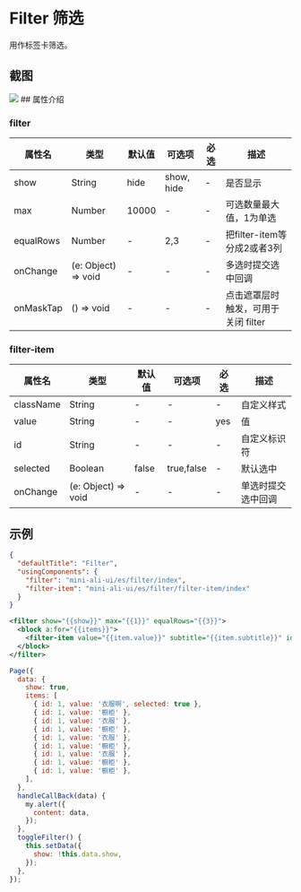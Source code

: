 # Filter 筛选

用作标签卡筛选。

## 截图
<img src="https://gw.alipayobjects.com/mdn/rms_ce4c6f/afts/img/A*QVA0RZfaWkAAAAAAAAAAAABkARQnAQ"/>
## 属性介绍

### filter

| 属性名 | 类型 | 默认值 | 可选项 | 必选 | 描述 |
| ---- | ---- | ---- | ---- | ---- |---- |
| show | String | hide | show, hide | - | 是否显示 |
| max |  Number | 10000 | - | - | 可选数量最大值，1为单选 |
| equalRows |  Number | - | 2,3 | - | 把filter-item等分成2或者3列 |
| onChange | (e: Object) => void |- | - | - | 多选时提交选中回调 |
| onMaskTap | () => void | -| - | - | 点击遮罩层时触发，可用于关闭 filter |

### filter-item

| 属性名 | 类型 | 默认值 | 可选项 |必选 | 描述 |
| ---- | ---- | ---- | ---- | ---- | ---- |
| className | String | - | - | - | 自定义样式 |
| value | String | - | - | yes | 值 |
| id | String | - | - | - | 自定义标识符 |
| selected | Boolean | false | true,false | - | 默认选中 |
| onChange | (e: Object) => void | - | - | - | 单选时提交选中回调 |

## 示例

```json
{
  "defaultTitle": "Filter",
  "usingComponents": {
    "filter": "mini-ali-ui/es/filter/index",
    "filter-item": "mini-ali-ui/es/filter/filter-item/index"
  }
}
```

```xml
<filter show="{{show}}" max="{{1}}" equalRows="{{3}}">
  <block a:for="{{items}}">
    <filter-item value="{{item.value}}" subtitle="{{item.subtitle}}" id="{{item.id}}" onChange="handleCallBack" selected="{{item.selected}}" key="filter-item-{{key}}" />
  </block>
</filter>

```

```javascript
Page({
  data: {
    show: true,
    items: [
      { id: 1, value: '衣服啊', selected: true },
      { id: 1, value: '橱柜' },
      { id: 1, value: '衣服' },
      { id: 1, value: '橱柜' },
      { id: 1, value: '衣服' },
      { id: 1, value: '橱柜' },
      { id: 1, value: '衣服' },
      { id: 1, value: '橱柜' },
      { id: 1, value: '橱柜' },
    ],
  },
  handleCallBack(data) {
    my.alert({
      content: data,
    });
  },
  toggleFilter() {
    this.setData({
      show: !this.data.show,
    });
  },
});

```

